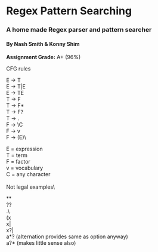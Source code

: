 # Regex Pattern Searching
### A home made Regex parser and pattern searcher
#### By Nash Smith & Konny Shim

**Assignment Grade:** A+ (96%)


CFG rules

E -> T\
E -> T|E\
E -> TE\
T -> F\
T -> F*\
T -> F?\
T -> .\
F -> \C\
F -> v\
F -> (E)\

E = expression\
T = term\
F = factor\
v = vocabulary\
C = any character\
\
Not legal examples\

** \
?? \
.\ \
(x \
x| \
x?| \
a*? (alternation provides same as option anyway)\
a?* (makes little sense also)

